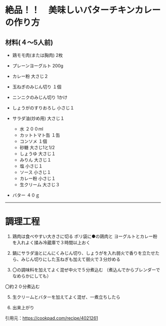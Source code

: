 # 絶品！！　美味しいバターチキンカレーの作り方


## 材料(４～5人前)

- 鶏モモ肉(または胸肉)       2枚
- プレーンヨーグルト        200g
- カレー粉              大さじ２
- 玉ねぎのみじん切り        １個
- ニンニクのみじん切り     1かけ
- しょうがのすりおろし   小さじ１
- サラダ油(炒め用)      大さじ１
  
  - 水                  ２００ml
  - カットトマト缶           １缶
  - コンソメ                １個
  - 砂糖            大さじ1と1/2
  - しょうゆ             大さじ１
  - みりん               大さじ１
  - 塩                  小さじ１
  - ソース               小さじ１
  - カレー粉             小さじ１
  - 生クリーム            大さじ３
- バター                 ４０ｇ
***

# 調理工程

1. 鶏肉は食べやすい大きさに切る ポリ袋に●の鶏肉と
ヨーグルトとカレー粉を入れよく揉み冷蔵庫で３時間以上おく

2. 鍋にサラダ油とにんにくみじん切り、しょうがを入れ弱火で香りを立たせたら、みじん切りにした玉ねぎも加えて弱火で３分炒める

3. 〇の調味料を加えてよく混ぜ中火で５分煮込む
（煮込んでからブレンダーでなめらかにしても）

〇約２０分煮込む

5. 生クリームとバターを加えてよく混ぜ、一煮立ちしたら

6. 出来上がり

引用元：https://cookpad.com/recipe/4021261